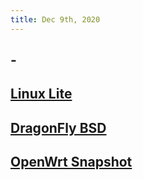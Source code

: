 ```yaml
---
title: Dec 9th, 2020
---
```


## -
## [Linux Lite](https://www.linuxliteos.com/mirrors.php)
## [DragonFly BSD](https://www.dragonflybsd.org/)
## [OpenWrt Snapshot](https://github.com/garypang13/Actions-OpenWrt)
